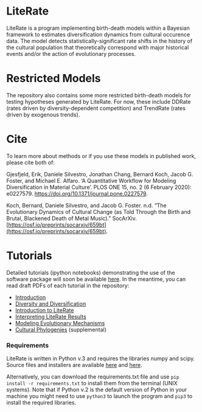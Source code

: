 # LiteRate
LiteRate is a program implementing birth-death models within a Bayesian framework to estimates diversification dynamics from cultural occurence data. The model detects statistically-significant rate shifts in the history of the cultural population that theoretically correspond with major historical events and/or the action of evolutionary processes. 

# Restricted Models
The repository also contains some more restricted birth-death models for testing hypotheses generated by LiteRate. For now, these include DDRate (rates driven by diversity-dependent competition) and TrendRate (rates driven by exogenous trends).

# Cite
To learn more about methods or if you use these models in published work, please cite both of:

Gjesfjeld, Erik, Daniele Silvestro, Jonathan Chang, Bernard Koch, Jacob G. Foster, and Michael E. Alfaro. ‘A Quantitative Workflow for Modeling Diversification in Material Culture’. PLOS ONE 15, no. 2 (6 February 2020): e0227579. https://doi.org/10.1371/journal.pone.0227579.

Koch, Bernard, Daniele Silvestro, and Jacob G. Foster. n.d. “The Evolutionary Dynamics of Cultural Change (as Told Through the Birth and Brutal, Blackened Death of Metal Music).” SocArXiv. [https://osf.io/preprints/socarxiv/659bt](https://osf.io/preprints/socarxiv/659bt).

# Tutorials
Detailed tutorials (ipython notebooks) demonstrating the use of the software package will soon be available [here](http://www.dysoc.org/cesmodules/). In the meantime, you can read draft PDFs of each tutorial in the repository:

- [Introduction](https://github.com/dsilvestro/LiteRate/raw/master/other/0_Introduction_Tutorial.pdf)
- [Diversity and Diversification](https://github.com/dsilvestro/LiteRate/raw/master/other/1_Diversity_and_Diversification.pdf)
- [Introduction to LiteRate](https://github.com/dsilvestro/LiteRate/raw/master/other/2_Introduction_to_LiteRate.pdf)
- [Interpreting LiteRate Results](https://github.com/dsilvestro/LiteRate/raw/master/other/3_Interpreting_LiteRate_Results.pdf)
- [Modeling Evolutionary Mechanisms](https://github.com/dsilvestro/LiteRate/raw/master/other/4_Modeling_Evolutionary_Mechanisms.pdf)
- [Cultural Phylogenies](https://github.com/dsilvestro/LiteRate/raw/master/other/S1_Cultural_Phylogenies.pdf) (supplemental)


### Requirements
LiteRate is written in Python v.3 and requires 
the libraries numpy and scipy. 
Source files and installers are available [here](https://numpy.org) and [here](https://scipy.org). 

Alternatively, you can download the requirements.txt file and use `pip install -r requirements.txt` to install them from the terminal (UNIX systems). Note that if Python v.2 is the default version of Python in your machine you might need to use `python3` to launch the program and `pip3` to install the required libraries. 



